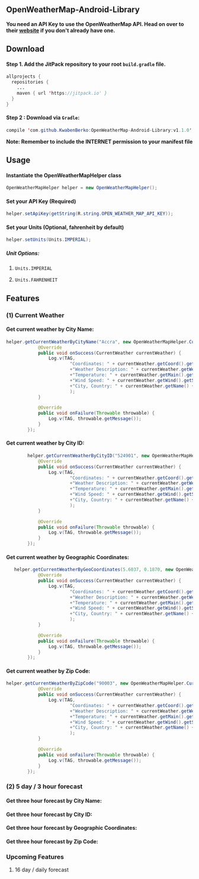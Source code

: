 ## OpenWeatherMap-Android-Library

**You need an API Key to use the OpenWeatherMap API. Head on over to their [website](http://openweathermap.org/) if you don't already have one.**


## Download

#### Step 1. Add the JitPack repository to your root ```build.gradle``` file.

``` java
allprojects {
  repositories {
    ...
    maven { url 'https://jitpack.io' }
  }
}
```

#### Step 2 : Download via ```Gradle```:

```java
compile 'com.github.KwabenBerko:OpenWeatherMap-Android-Library:v1.1.0'
```

**Note: Remember to include the INTERNET permission to your manifest file**

## Usage

#### Instantiate the OpenWeatherMapHelper class

``` java 
OpenWeatherMapHelper helper = new OpenWeatherMapHelper();
```
#### Set your API Key (Required) 

``` java 
helper.setApiKey(getString(R.string.OPEN_WEATHER_MAP_API_KEY));
```

#### Set your Units (Optional, fahrenheit by default) 

``` java 
helper.setUnits(Units.IMPERIAL);
```

##### Unit Options: 

1. ```Units.IMPERIAL```

2. ```Units.FAHRENHEIT```


## Features


### (1) Current Weather
#### Get current weather by City Name:

```java
helper.getCurrentWeatherByCityName("Accra", new OpenWeatherMapHelper.CurrentWeatherCallback() {
            @Override
            public void onSuccess(CurrentWeather currentWeather) {
                Log.v(TAG,
                        "Coordinates: " + currentWeather.getCoord().getLat() + ", "+currentWeather.getCoord().getLat() +"\n"
                        +"Weather Description: " + currentWeather.getWeatherArray().get(0).getDescription() + "\n"
                        +"Temperature: " + currentWeather.getMain().getTempMax()+"\n"
                        +"Wind Speed: " + currentWeather.getWind().getSpeed() + "\n"
                        +"City, Country: " + currentWeather.getName() + ", " + currentWeather.getSys().getCountry()
                        );
            }

            @Override
            public void onFailure(Throwable throwable) {
                Log.v(TAG, throwable.getMessage());
            }
        });
```

#### Get current weather by City ID:
```java
        helper.getCurrentWeatherByCityID("524901", new OpenWeatherMapHelper.CurrentWeatherCallback() {
            @Override
            public void onSuccess(CurrentWeather currentWeather) {
                Log.v(TAG,
                        "Coordinates: " + currentWeather.getCoord().getLat() + ", "+currentWeather.getCoord().getLat() +"\n"
                        +"Weather Description: " + currentWeather.getWeatherArray().get(0).getDescription() + "\n"
                        +"Temperature: " + currentWeather.getMain().getTempMax()+"\n"
                        +"Wind Speed: " + currentWeather.getWind().getSpeed() + "\n"
                        +"City, Country: " + currentWeather.getName() + ", " + currentWeather.getSys().getCountry()
                        );
            }

            @Override
            public void onFailure(Throwable throwable) {
                Log.v(TAG, throwable.getMessage());
            }
        });

```
#### Get current weather by Geographic Coordinates:

```java
   helper.getCurrentWeatherByGeoCoordinates(5.6037, 0.1870, new OpenWeatherMapHelper.CurrentWeatherCallback() {
            @Override
            public void onSuccess(CurrentWeather currentWeather) {
                Log.v(TAG,
                        "Coordinates: " + currentWeather.getCoord().getLat() + ", "+currentWeather.getCoord().getLat() +"\n"
                        +"Weather Description: " + currentWeather.getWeatherArray().get(0).getDescription() + "\n"
                        +"Temperature: " + currentWeather.getMain().getTempMax()+"\n"
                        +"Wind Speed: " + currentWeather.getWind().getSpeed() + "\n"
                        +"City, Country: " + currentWeather.getName() + ", " + currentWeather.getSys().getCountry()
                        );
            }

            @Override
            public void onFailure(Throwable throwable) {
                Log.v(TAG, throwable.getMessage());
            }
        });

```
#### Get current weather by Zip Code:
```java
helper.getCurrentWeatherByZipCode("90003", new OpenWeatherMapHelper.CurrentWeatherCallback() {
            @Override
            public void onSuccess(CurrentWeather currentWeather) {
                Log.v(TAG,
                        "Coordinates: " + currentWeather.getCoord().getLat() + ", "+currentWeather.getCoord().getLat() +"\n"
                        +"Weather Description: " + currentWeather.getWeatherArray().get(0).getDescription() + "\n"
                        +"Temperature: " + currentWeather.getMain().getTempMax()+"\n"
                        +"Wind Speed: " + currentWeather.getWind().getSpeed() + "\n"
                        +"City, Country: " + currentWeather.getName() + ", " + currentWeather.getSys().getCountry()
                        );
            }

            @Override
            public void onFailure(Throwable throwable) {
                Log.v(TAG, throwable.getMessage());
            }
        });

```
### (2) 5 day / 3 hour forecast
#### Get three hour forecast by City Name:
#### Get three hour forecast by City ID:
#### Get three hour forecast by Geographic Coordinates:
#### Get three hour forecast by Zip Code:


### Upcoming Features
1. 16 day / daily forecast 
